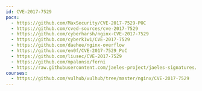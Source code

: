 ```yaml
---
id: CVE-2017-7529
pocs:
  - https://github.com/MaxSecurity/CVE-2017-7529-POC
  - https://github.com/cved-sources/cve-2017-7529
  - https://github.com/cyberharsh/nginx-CVE-2017-7529
  - https://github.com/cyberk1w1/CVE-2017-7529
  - https://github.com/daehee/nginx-overflow
  - https://github.com/en0f/CVE-2017-7529_PoC
  - https://github.com/liusec/CVE-2017-7529
  - https://github.com/mpalonso/ferni
  - https://raw.githubusercontent.com/jaeles-project/jaeles-signatures/master/cves/nginx-remote-integer-overflow-cve-2017-7529.yaml
courses:
  - https://github.com/vulhub/vulhub/tree/master/nginx/CVE-2017-7529
---
```

